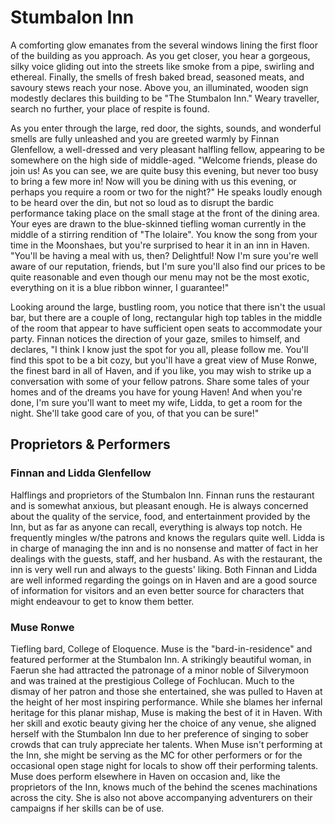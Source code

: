 # Stumbalon Inn

A comforting glow emanates from the several windows lining the first floor of the building as you approach.  As you get closer, you hear a gorgeous, silky voice gliding out into the streets like smoke from a pipe, swirling and ethereal.  Finally, the smells of fresh baked bread, seasoned meats, and savoury stews reach your nose.  Above you, an illuminated, wooden sign modestly declares this building to be "The Stumbalon Inn."  Weary traveller, search no further, your place of respite is found.

As you enter through the large, red door, the sights, sounds, and wonderful smells are fully unleashed and you are greeted warmly by Finnan Glenfellow, a well-dressed and very pleasant halfling fellow, appearing to be somewhere on the high side of middle-aged.  "Welcome friends, please do join us!  As you can see, we are quite busy this evening, but never too busy to bring a few more in!  Now will you be dining with us this evening, or perhaps you require a room or two for the night?"  He speaks loudly enough to be heard over the din, but not so loud as to disrupt the bardic performance taking place on the small stage at the front of the dining area.  Your eyes are drawn to the blue-skinned tiefling woman currently in the middle of a stirring rendition of "The Iolaire".  You know the song from your time in the Moonshaes, but you're surprised to hear it in an inn in Haven.  "You'll be having a meal with us, then?  Delightful!  Now I'm sure you're well aware of our reputation, friends, but I'm sure you'll also find our prices to be quite reasonable and even though our menu may not be the most exotic, everything on it is a blue ribbon winner, I guarantee!"

Looking around the large, bustling room, you notice that there isn't the usual bar, but there are a couple of long, rectangular high top tables in the middle of the room that appear to have sufficient open seats to accommodate your party.  Finnan notices the direction of your gaze, smiles to himself, and declares, "I think I know just the spot for you all, please follow me.  You'll find this spot to be a bit cozy, but you'll have a great view of Muse Ronwe, the finest bard in all of Haven, and if you like, you may wish to strike up a conversation with some of your fellow patrons.  Share some tales of your homes and of the dreams you have for young Haven!  And when you're done, I'm sure you'll want to meet my wife, Lidda, to get a room for the night.  She'll take good care of you, of that you can be sure!"

## Proprietors & Performers

### Finnan and Lidda Glenfellow

Halflings and proprietors of the Stumbalon Inn.  Finnan runs the restaurant and is somewhat anxious, but pleasant enough.  He is always concerned about the quality of the service, food, and entertainment provided by the Inn, but as far as anyone can recall, everything is always top notch.  He frequently mingles w/the patrons and knows the regulars quite well.  Lidda is in charge of managing the inn and is no nonsense and matter of fact in her dealings with the guests, staff, and her husband.  As with the restaurant, the inn is very well run and always to the guests' liking.  Both Finnan and Lidda are well informed regarding the goings on in Haven and are a good source of information for visitors and an even better source for characters that might endeavour to get to know them better.

### Muse Ronwe

Tiefling bard, College of Eloquence.  Muse is the "bard-in-residence" and featured performer at the Stumbalon Inn.  A strikingly beautiful woman, in Faerun she had attracted the patronage of a minor noble of Silverymoon and was trained at the prestigious College of Fochlucan.  Much to the dismay of her patron and those she entertained, she was pulled to Haven at the height of her most inspiring performance.  While she blames her infernal heritage for this planar mishap, Muse is making the best of it in Haven.  With her skill and exotic beauty giving her the choice of any venue, she aligned herself with the Stumbalon Inn due to her preference of singing to sober crowds that can truly appreciate her talents.  When Muse isn't performing at the Inn, she might be serving as the MC for other performers or for the occasional open stage night for locals to show off their performing talents.  Muse does perform elsewhere in Haven on occasion and, like the proprietors of the Inn, knows much of the behind the scenes machinations across the city.  She is also not above accompanying adventurers on their campaigns if her skills can be of use.
